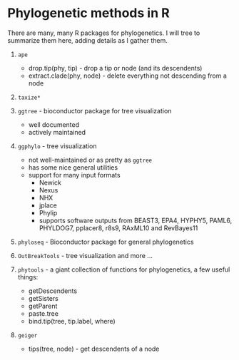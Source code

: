 # Phylogenetic methods in R

There are many, many R packages for phylogenetics. I will tree to summarize
them here, adding details as I gather them.

 1. `ape`
     - drop.tip(phy, tip) - drop a tip or node (and its descendents)
     - extract.clade(phy, node) - delete everything not descending from a node

 2. `taxize*`

 3. `ggtree` - bioconductor package for tree visualization
     * well documented
     * actively maintained

 4. `ggphylo` - tree visualization
    * not well-maintained or as pretty as `ggtree`
    * has some nice general utilities
    * support for many input formats
      - Newick
      - Nexus
      - NHX
      - jplace
      - Phylip
      - supports software outputs from BEAST3, EPA4, HYPHY5, PAML6, PHYLDOG7,
        pplacer8, r8s9, RAxML10 and RevBayes11

 5. `phyloseq` - Bioconductor package for general phylogenetics

 6. `OutBreakTools` - tree visualization and more ...

 7. `phytools` - a giant collection of functions for phylogenetics, a few useful things:
     - getDescendents
     - getSisters
     - getParent
     - paste.tree
     - bind.tip(tree, tip.label, where)

 8. `geiger`
    - tips(tree, node) - get descendents of a node
